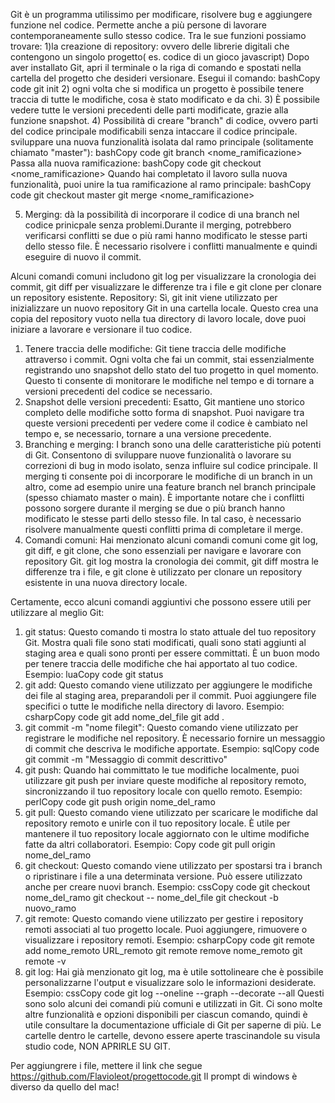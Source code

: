 

Git è un programma utilissimo per modificare, risolvere bug e aggiungere funzione nel codice.
Permette anche a più persone di lavorare contemporaneamente sullo stesso codice.
Tra le sue funzioni possiamo trovare:
1)la creazione di repository: ovvero delle librerie digitali che contengono un singolo progetto( es. codice di un gioco javascript)
Dopo aver installato Git, apri il terminale o la riga di comando e spostati nella cartella del progetto che desideri versionare. Esegui il comando:
bashCopy code
git init
2) ogni volta che si modifica un progetto è possibile tenere traccia di tutte le modifiche, cosa è stato modificato e  da chi.
3) È possibile vedere tutte le versioni precedenti delle parti modificate, grazie alla funzione snapshot.
4) Possibilità di creare "branch" di codice, ovvero parti del codice principale modificabili senza intaccare il codice principale. sviluppare una nuova funzionalità isolata dal ramo principale (solitamente chiamato "master"):
bashCopy code
git branch <nome_ramificazione>
Passa alla nuova ramificazione:
bashCopy code
git checkout <nome_ramificazione>
Quando hai completato il lavoro sulla nuova funzionalità, puoi unire la tua ramificazione al ramo principale:
bashCopy code
git checkout master
git merge <nome_ramificazione>

5) Merging: dà la possibilità di incorporare il codice di una branch nel codice prinicpale senza problemi.Durante il merging, potrebbero verificarsi conflitti se due o più rami hanno modificato le stesse parti dello stesso file. È necessario risolvere i conflitti manualmente e quindi eseguire di nuovo il commit.

Alcuni comandi comuni includono git log per visualizzare la cronologia dei commit, git diff per visualizzare le differenze tra i file e git clone per clonare un repository esistente.
Repository: Sì, git init viene utilizzato per inizializzare un nuovo repository Git in una cartella locale. Questo crea una copia del repository vuoto nella tua directory di lavoro locale, dove puoi iniziare a lavorare e versionare il tuo codice.
1. Tenere traccia delle modifiche: Git tiene traccia delle modifiche attraverso i commit. Ogni volta che fai un commit, stai essenzialmente registrando uno snapshot dello stato del tuo progetto in quel momento. Questo ti consente di monitorare le modifiche nel tempo e di tornare a versioni precedenti del codice se necessario.
2. Snapshot delle versioni precedenti: Esatto, Git mantiene uno storico completo delle modifiche sotto forma di snapshot. Puoi navigare tra queste versioni precedenti per vedere come il codice è cambiato nel tempo e, se necessario, tornare a una versione precedente.
3. Branching e merging: I branch sono una delle caratteristiche più potenti di Git. Consentono di sviluppare nuove funzionalità o lavorare su correzioni di bug in modo isolato, senza influire sul codice principale. Il merging ti consente poi di incorporare le modifiche di un branch in un altro, come ad esempio unire una feature branch nel branch principale (spesso chiamato master o main). È importante notare che i conflitti possono sorgere durante il merging se due o più branch hanno modificato le stesse parti dello stesso file. In tal caso, è necessario risolvere manualmente questi conflitti prima di completare il merge.
4. Comandi comuni: Hai menzionato alcuni comandi comuni come git log, git diff, e git clone, che sono essenziali per navigare e lavorare con repository Git. git log mostra la cronologia dei commit, git diff mostra le differenze tra i file, e git clone è utilizzato per clonare un repository esistente in una nuova directory locale.

Certamente, ecco alcuni comandi aggiuntivi che possono essere utili per utilizzare al meglio Git:
1. git status: Questo comando ti mostra lo stato attuale del tuo repository Git. Mostra quali file sono stati modificati, quali sono stati aggiunti al staging area e quali sono pronti per essere committati. È un buon modo per tenere traccia delle modifiche che hai apportato al tuo codice.
Esempio:
luaCopy code
git status
2. git add: Questo comando viene utilizzato per aggiungere le modifiche dei file al staging area, preparandoli per il commit. Puoi aggiungere file specifici o tutte le modifiche nella directory di lavoro.
Esempio:
csharpCopy code
git add nome_del_file
git add .
3. git commit -m "nome filegit": Questo comando viene utilizzato per registrare le modifiche nel repository. È necessario fornire un messaggio di commit che descriva le modifiche apportate.
Esempio:
sqlCopy code
git commit -m "Messaggio di commit descrittivo"
4. git push: Quando hai committato le tue modifiche localmente, puoi utilizzare git push per inviare queste modifiche al repository remoto, sincronizzando il tuo repository locale con quello remoto.
Esempio:
perlCopy code
git push origin nome_del_ramo
5. git pull: Questo comando viene utilizzato per scaricare le modifiche dal repository remoto e unirle con il tuo repository locale. È utile per mantenere il tuo repository locale aggiornato con le ultime modifiche fatte da altri collaboratori.
Esempio:
Copy code
git pull origin nome_del_ramo
6. git checkout: Questo comando viene utilizzato per spostarsi tra i branch o ripristinare i file a una determinata versione. Può essere utilizzato anche per creare nuovi branch.
Esempio:
cssCopy code
git checkout nome_del_ramo
git checkout -- nome_del_file
git checkout -b nuovo_ramo
7. git remote: Questo comando viene utilizzato per gestire i repository remoti associati al tuo progetto locale. Puoi aggiungere, rimuovere o visualizzare i repository remoti.
Esempio:
csharpCopy code
git remote add nome_remoto URL_remoto
git remote remove nome_remoto
git remote -v
8. git log: Hai già menzionato git log, ma è utile sottolineare che è possibile personalizzarne l'output e visualizzare solo le informazioni desiderate.
Esempio:
cssCopy code
git log --oneline --graph --decorate --all
Questi sono solo alcuni dei comandi più comuni e utilizzati in Git. Ci sono molte altre funzionalità e opzioni disponibili per ciascun comando, quindi è utile consultare la documentazione ufficiale di Git per saperne di più.
Le cartelle dentro le cartelle, devono essere aperte trascinandole su visula studio code, NON APRIRLE SU GIT.

Per aggiungrere i file, mettere il link che segue https://github.com/Flavioleot/progettocode.git
 Il prompt di windows è diverso da quello del mac!
